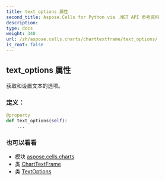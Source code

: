 ```yaml
---
title: text_options 属性
second_title: Aspose.Cells for Python via .NET API 参考资料
description:
type: docs
weight: 340
url: /zh/aspose.cells.charts/charttextframe/text_options/
is_root: false
---
```

## text_options 属性

获取和设置文本的选项。
### 定义：
```python
@property
def text_options(self):
    ...
```

### 也可以看看
* 模块 [aspose.cells.charts](../../)
* 类 [ChartTextFrame](/cells/python-net/zh/aspose.cells.charts/charttextframe)
* 类 [TextOptions](/cells/python-net/zh/aspose.cells.drawing.texts/textoptions)

